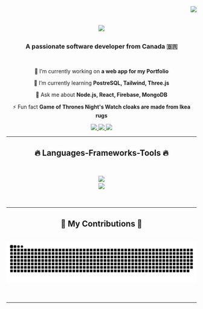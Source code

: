 <img align="right" src="https://visitor-badge.laobi.icu/badge?page_id=salesp07.salesp07">

<h1 align="center">
  <a href="https://git.io/typing-svg">
    <img src="https://readme-typing-svg.herokuapp.com/?lines=Hi+There!+👋;+I'm+Pedro+Muniz!;&center=true&size=30">
  </a>
</h1>

<h3 align="center">A passionate software developer from Canada 🇧🇷</h3>

<br/>

<div align="center">
 
 🔭 I’m currently working on **a web app for my Portfolio**

 🌱 I’m currently learning **PostreSQL, Tailwind, Three.js**

 💬 Ask me about **Node.js, React, Firebase, MongoDB**

 ⚡ Fun fact **Game of Thrones Night's Watch cloaks are made from Ikea rugs**
 
 </div>
 
<div align="center"> 
  <a href="mailto:pedro.sales.muniz@gmail.com">
    <img src="https://img.shields.io/badge/-Gmail-%23333?style=for-the-badge&logo=gmail&logoColor=red&bgColor=white" target="_blank">
  </a>
  <a href="https://in.linkedin.com/in/pedro-sales-muniz" target="_blank">
    <img src="https://img.shields.io/badge/-LinkedIn-%230077B5?style=for-the-badge&logo=linkedin&logoColor=white" target="_blank">
  </a>
  <a href="https://salesp07.github.io" target="_blank">
    <img src="https://img.shields.io/badge/-Portfolio-%23FF5722?style=for-the-badge&logo=website&logoColor=white" target="_blank">
  </a>
</div>

 <hr/>
 
<h2 align="center">🔥 Languages-Frameworks-Tools 🔥</h2>
<br>
<p align="center">
  <a href="https://skillicons.dev">
    <img src="https://skillicons.dev/icons?i=nodejs,github,python,javascript,express,firebase,mongodb,c,java" /><br>
    <img src="https://skillicons.dev/icons?i=react,r,bootstrap,mui,mysql,flask,html,css,vscode,figma,git" />
  </a>
</p>
<br>
<hr>
<div align="center">
  <h2>🐍 My Contributions 🐍</h2>
  <br>
  <img alt="snake eating my contributions" src="https://github.com/salesp07/salesp07/blob/output/github-contribution-grid-snake.svg">
  <br>
  <br>
  <br>
</div>

<hr/>

